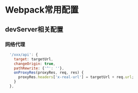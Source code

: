 # Webpack常用配置

## devServer相关配置

### 网络代理

```javascript
  '/xxx/api': {
    target: targetUrl,
    changeOrigin: true,
    pathRewrite: {'^': ''},
    onProxyRes(proxyRes, req, res) {
      proxyRes.headers['x-real-url'] = targetUrl + req.url;
    }
  },
```
